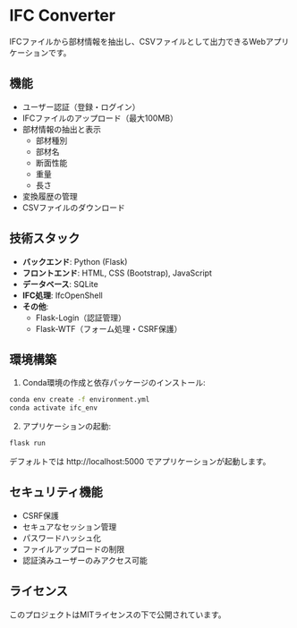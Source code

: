 # IFC Converter

IFCファイルから部材情報を抽出し、CSVファイルとして出力できるWebアプリケーションです。

## 機能

- ユーザー認証（登録・ログイン）
- IFCファイルのアップロード（最大100MB）
- 部材情報の抽出と表示
  - 部材種別
  - 部材名
  - 断面性能
  - 重量
  - 長さ
- 変換履歴の管理
- CSVファイルのダウンロード

## 技術スタック

- **バックエンド**: Python (Flask)
- **フロントエンド**: HTML, CSS (Bootstrap), JavaScript
- **データベース**: SQLite
- **IFC処理**: IfcOpenShell
- **その他**:
  - Flask-Login（認証管理）
  - Flask-WTF（フォーム処理・CSRF保護）

## 環境構築

1. Conda環境の作成と依存パッケージのインストール:
```bash
conda env create -f environment.yml
conda activate ifc_env
```

2. アプリケーションの起動:
```bash
flask run
```

デフォルトでは http://localhost:5000 でアプリケーションが起動します。

## セキュリティ機能

- CSRF保護
- セキュアなセッション管理
- パスワードハッシュ化
- ファイルアップロードの制限
- 認証済みユーザーのみアクセス可能

## ライセンス

このプロジェクトはMITライセンスの下で公開されています。